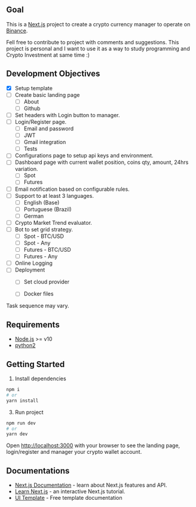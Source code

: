 ## Goal
This is a [Next.js](https://nextjs.org/) project to create a crypto currency manager to operate on [Binance](https://www.binance.com/).

Fell free to contribute to project with comments and suggestions. This project is personal and I want to use it as a way to study programming and Crypto Investment at same time :)

## Development Objectives
- [X] Setup template
- [ ] Create basic landing page
    - [ ] About
    - [ ] Github
- [ ] Set headers with Login button to manager.
- [ ] Login/Register page.
    - [ ] Email and password
    - [ ] JWT
    - [ ] Gmail integration
    - [ ] Tests
- [ ] Configurations page to setup api keys and environment.
- [ ] Dashboard page with current wallet position, coins qty, amount, 24hrs variation.
    - [ ] Spot
    - [ ] Futures
- [ ] Email notification based on configurable rules.
- [ ] Support to at least 3 languages.
    - [ ] English (Base)
    - [ ] Portuguese (Brazil)
    - [ ] German
- [ ] Crypto Market Trend evaluator.
- [ ] Bot to set grid strategy.
    - [ ] Spot - BTC/USD
    - [ ] Spot - Any
    - [ ] Futures - BTC/USD
    - [ ] Futures - Any
- [ ] Online Logging 
- [ ] Deployment
    - [ ] Set cloud provider
    - [ ] Docker files



Task sequence may vary.

## Requirements
 - [Node.js](https://nodejs.org/en/) >= v10
 - [python2](https://www.python.org/download/releases/2.0/)

## Getting Started

1. Install dependencies
```bash
npm i
# or
yarn install
```

3. Run project 
```bash
npm run dev
# or
yarn dev
```

Open [http://localhost:3000](http://localhost:3000) with your browser to see the landing page, login/register and manager your crypto wallet account.

## Documentations
- [Next.js Documentation](https://nextjs.org/docs) - learn about Next.js features and API.
- [Learn Next.js](https://nextjs.org/learn) - an interactive Next.js tutorial.
- [UI Template](https://www.creative-tim.com/learning-lab/nextjs/quick-start/argon-dashboard) - Free template documentation
<!-- - [Learn react-i18next](https://react.i18next.com/guides/quick-start) - quick start to use i18next on you Next.js project -->

